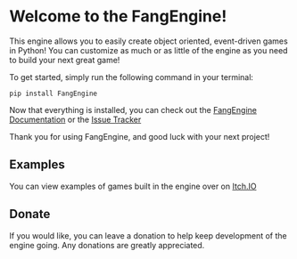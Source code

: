 # Welcome to the FangEngine!

This engine allows you to easily create object oriented, event-driven games in Python! You can customize as much or as little of the engine as you need to build your next great game!

To get started, simply run the following command in your terminal:
```
pip install FangEngine
```

Now that everything is installed, you can check out the [FangEngine Documentation](https://github.com/CPSuperstore/FangEngineDocs/blob/master/README.md) or the [Issue Tracker](https://github.com/CPSuperstore/FangEngine/issues)

Thank you for using FangEngine, and good luck with your next project!

## Examples
You can view examples of games built in the engine over on [Itch.IO](https://cpsuperstore.itch.io/)

## Donate
If you would like, you can leave a donation to help keep development of the engine going. Any donations are greatly appreciated.
